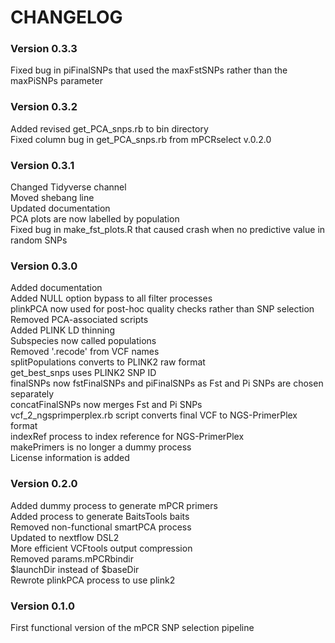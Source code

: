 # CHANGELOG  
### Version 0.3.3  
Fixed bug in piFinalSNPs that used the maxFstSNPs rather than the maxPiSNPs parameter  

### Version 0.3.2  
Added revised get_PCA_snps.rb to bin directory  
Fixed column bug in get_PCA_snps.rb from mPCRselect v.0.2.0  

### Version 0.3.1  
Changed Tidyverse channel  
Moved shebang line  
Updated documentation  
PCA plots are now labelled by population  
Fixed bug in make_fst_plots.R that caused crash when no predictive value in random SNPs  

### Version 0.3.0  
Added documentation  
Added NULL option bypass to all filter processes  
plinkPCA now used for post-hoc quality checks rather than SNP selection  
Removed PCA-associated scripts  
Added PLINK LD thinning  
Subspecies now called populations  
Removed '.recode' from VCF names  
splitPopulations converts to PLINK2 raw format  
get_best_snps uses PLINK2 SNP ID  
finalSNPs now fstFinalSNPs and piFinalSNPs as Fst and Pi SNPs are chosen separately  
concatFinalSNPs now merges Fst and Pi SNPs  
vcf_2_ngsprimperplex.rb script converts final VCF to NGS-PrimerPlex format  
indexRef process to index reference for NGS-PrimerPlex  
makePrimers is no longer a dummy process  
License information is added  

### Version 0.2.0  
Added dummy process to generate mPCR primers  
Added process to generate BaitsTools baits  
Removed non-functional smartPCA process  
Updated to nextflow DSL2  
More efficient VCFtools output compression  
Removed params.mPCRbindir  
$launchDir instead of $baseDir  
Rewrote plinkPCA process to use plink2  

### Version 0.1.0  
First functional version of the mPCR SNP selection pipeline  

